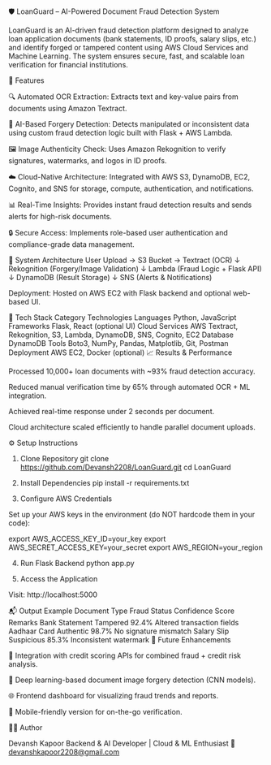🛡️ LoanGuard – AI-Powered Document Fraud Detection System

LoanGuard is an AI-driven fraud detection platform designed to analyze loan application documents (bank statements, ID proofs, salary slips, etc.) and identify forged or tampered content using AWS Cloud Services and Machine Learning.
The system ensures secure, fast, and scalable loan verification for financial institutions.

🚀 Features

🔍 Automated OCR Extraction: Extracts text and key-value pairs from documents using Amazon Textract.

🧠 AI-Based Forgery Detection: Detects manipulated or inconsistent data using custom fraud detection logic built with Flask + AWS Lambda.

🖼️ Image Authenticity Check: Uses Amazon Rekognition to verify signatures, watermarks, and logos in ID proofs.

☁️ Cloud-Native Architecture: Integrated with AWS S3, DynamoDB, EC2, Cognito, and SNS for storage, compute, authentication, and notifications.

📊 Real-Time Insights: Provides instant fraud detection results and sends alerts for high-risk documents.

🔒 Secure Access: Implements role-based user authentication and compliance-grade data management.

🧩 System Architecture
User Upload → S3 Bucket → Textract (OCR)
                        ↓
           Rekognition (Forgery/Image Validation)
                        ↓
              Lambda (Fraud Logic + Flask API)
                        ↓
               DynamoDB (Result Storage)
                        ↓
              SNS (Alerts & Notifications)


Deployment: Hosted on AWS EC2 with Flask backend and optional web-based UI.

🧠 Tech Stack
Category	Technologies
Languages	Python, JavaScript
Frameworks	Flask, React (optional UI)
Cloud Services	AWS Textract, Rekognition, S3, Lambda, DynamoDB, SNS, Cognito, EC2
Database	DynamoDB
Tools	Boto3, NumPy, Pandas, Matplotlib, Git, Postman
Deployment	AWS EC2, Docker (optional)
📈 Results & Performance

Processed 10,000+ loan documents with ~93% fraud detection accuracy.

Reduced manual verification time by 65% through automated OCR + ML integration.

Achieved real-time response under 2 seconds per document.

Cloud architecture scaled efficiently to handle parallel document uploads.

⚙️ Setup Instructions
1. Clone Repository
git clone https://github.com/Devansh2208/LoanGuard.git
cd LoanGuard

2. Install Dependencies
pip install -r requirements.txt

3. Configure AWS Credentials

Set up your AWS keys in the environment (do NOT hardcode them in your code):

export AWS_ACCESS_KEY_ID=your_key
export AWS_SECRET_ACCESS_KEY=your_secret
export AWS_REGION=your_region

4. Run Flask Backend
python app.py

5. Access the Application

Visit: http://localhost:5000

📬 Output Example
Document Type	Fraud Status	Confidence Score	Remarks
Bank Statement	Tampered	92.4%	Altered transaction fields
Aadhaar Card	Authentic	98.7%	No signature mismatch
Salary Slip	Suspicious	85.3%	Inconsistent watermark
🧾 Future Enhancements

🔗 Integration with credit scoring APIs for combined fraud + credit risk analysis.

🧮 Deep learning-based document image forgery detection (CNN models).

🌐 Frontend dashboard for visualizing fraud trends and reports.

📱 Mobile-friendly version for on-the-go verification.

👨‍💻 Author

Devansh Kapoor
Backend & AI Developer | Cloud & ML Enthusiast
📧 devanshkapoor2208@gmail.com

